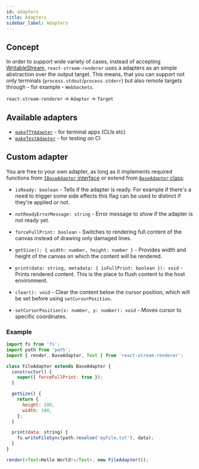 ```yaml
---
id: adapters
title: Adapters
sidebar_label: Adapters
---
```


## Concept

In order to support wide variety of cases, instead of accepting [WritableStream](https://nodejs.org/api/stream.html#stream_writable_streams), `react-stream-renderer` uses a adapters as an simple abstraction over the output target. This means, that you can support not only terminals (`process.stdout`/`process.stderr`) but also remote targets through - for example - `WebSockets`.

`react-stream-renderer` -> `Adapter` -> `Target`

## Available adapters

* [`makeTTYAdapter`](./tty-adapter.md) - for terminal apps (CLIs etc)
* [`makeTestAdapter`](./test-adapter.md) - for testing on CI

## Custom adapter

You are free to your own adapter, as long as it implements required functions from [`IBaseAdapter` interface](https://github.com/zamotany/react-stream-renderer/blob/master/packages/react-stream-renderer/src/adapters/BaseAdapter.js#L4-L43) or extend from [`BaseAdapter` class](https://github.com/zamotany/react-stream-renderer/blob/master/packages/react-stream-renderer/src/adapters/BaseAdapter.js#L49-L71):

* `isReady: boolean` - Tells if the adapter is ready. For example if there's a need to trigger some side effects this flag can be used to distinct if they're applied or not.

* `notReadyErrorMessage: string` - Error message to show if the adapter is not ready yet.

* `forceFullPrint: boolean` - Switches to rendering full content of the canvas instead of drawing only damaged lines.

* `getSize(): { width: number, height: number }` - Provides width and height of the canvas on which the content will be rendered.

* `print(data: string, metadata: { isFullPrint: boolean }): void` - Prints rendered content. This is the place to flush content to the host environment.

* `clear(): void` - Clear the content below the cursor position, which will be set before using `setCursorPosition`.

* `setCursorPosition(x: number, y: number): void` - Moves cursor to specific coordinates.

### Example

```js
import fs from 'fs';
import path from 'path';
import { render, BaseAdapter, Text } from 'react-stream-renderer';

class FileAdapter extends BaseAdapter {
  constructor() {
    super({ forceFullPrint: true });
  }

  getSize() {
    return {
      height: 200,
      width: 100,
    };
  }

  print(data: string) {
    fs.writeFileSync(path.resolve('myFile.txt'), data);
  }
}

render(<Text>Hello World!</Text>, new FileAdapter());
```
